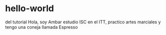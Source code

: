 # hello-world
del tutorial
Hola, soy Ambar estudio ISC en el ITT, practico artes marciales y tengo una coneja llamada Espresso
